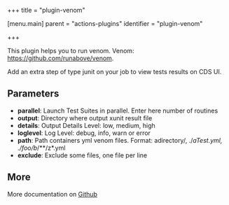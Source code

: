 +++
title = "plugin-venom"

[menu.main]
parent = "actions-plugins"
identifier = "plugin-venom"

+++

This plugin helps you to run venom. Venom: https://github.com/runabove/venom.

Add an extra step of type junit on your job to view tests results on CDS UI.

## Parameters

* **parallel**: Launch Test Suites in parallel. Enter here number of routines
* **output**: Directory where output xunit result file
* **details**: Output Details Level: low, medium, high
* **loglevel**: Log Level: debug, info, warn or error
* **path**: Path containers yml venom files. Format: adirectory/, ./*aTest.yml, ./foo/b*/**/z*.yml
* **exclude**: Exclude some files, one file per line


## More

More documentation on [Github](https://github.com/ovh/cds/tree/master/contrib/plugins/plugin-venom/README.md)

